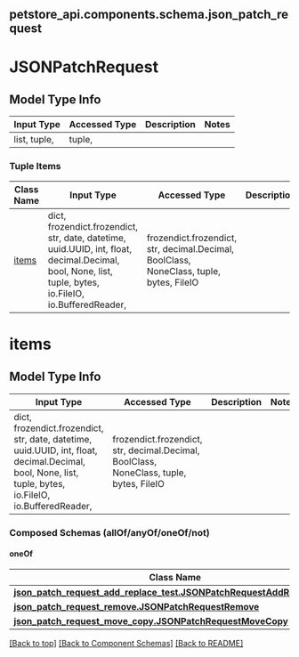 <a name="top"></a>
## petstore_api.components.schema.json_patch_request
# JSONPatchRequest

## Model Type Info
Input Type | Accessed Type | Description | Notes
------------ | ------------- | ------------- | -------------
list, tuple,  | tuple,  |  |

### Tuple Items
Class Name | Input Type | Accessed Type | Description | Notes
------------- | ------------- | ------------- | ------------- | -------------
[items](#items) | dict, frozendict.frozendict, str, date, datetime, uuid.UUID, int, float, decimal.Decimal, bool, None, list, tuple, bytes, io.FileIO, io.BufferedReader,  | frozendict.frozendict, str, decimal.Decimal, BoolClass, NoneClass, tuple, bytes, FileIO |  |

# items

## Model Type Info
Input Type | Accessed Type | Description | Notes
------------ | ------------- | ------------- | -------------
dict, frozendict.frozendict, str, date, datetime, uuid.UUID, int, float, decimal.Decimal, bool, None, list, tuple, bytes, io.FileIO, io.BufferedReader,  | frozendict.frozendict, str, decimal.Decimal, BoolClass, NoneClass, tuple, bytes, FileIO |  |

### Composed Schemas (allOf/anyOf/oneOf/not)
#### oneOf
Class Name | Input Type | Accessed Type | Description | Notes
------------- | ------------- | ------------- | ------------- | -------------
[**json_patch_request_add_replace_test.JSONPatchRequestAddReplaceTest**](json_patch_request_add_replace_test.JSONPatchRequestAddReplaceTest.md) | [**json_patch_request_add_replace_test.JSONPatchRequestAddReplaceTest**](json_patch_request_add_replace_test.JSONPatchRequestAddReplaceTest.md) | [**json_patch_request_add_replace_test.JSONPatchRequestAddReplaceTest**](json_patch_request_add_replace_test.JSONPatchRequestAddReplaceTest.md) |  |
[**json_patch_request_remove.JSONPatchRequestRemove**](json_patch_request_remove.JSONPatchRequestRemove.md) | [**json_patch_request_remove.JSONPatchRequestRemove**](json_patch_request_remove.JSONPatchRequestRemove.md) | [**json_patch_request_remove.JSONPatchRequestRemove**](json_patch_request_remove.JSONPatchRequestRemove.md) |  |
[**json_patch_request_move_copy.JSONPatchRequestMoveCopy**](json_patch_request_move_copy.JSONPatchRequestMoveCopy.md) | [**json_patch_request_move_copy.JSONPatchRequestMoveCopy**](json_patch_request_move_copy.JSONPatchRequestMoveCopy.md) | [**json_patch_request_move_copy.JSONPatchRequestMoveCopy**](json_patch_request_move_copy.JSONPatchRequestMoveCopy.md) |  |

[[Back to top]](#top) [[Back to Component Schemas]](../../../README.md#Component-Schemas) [[Back to README]](../../../README.md)